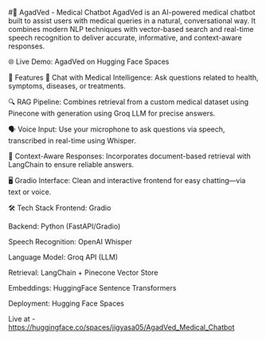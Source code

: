 #🧠 AgadVed - Medical Chatbot
AgadVed is an AI-powered medical chatbot built to assist users with medical queries in a natural, conversational way. It combines modern NLP techniques with vector-based search and real-time speech recognition to deliver accurate, informative, and context-aware responses.

🌐 Live Demo: AgadVed on Hugging Face Spaces

🚀 Features
💬 Chat with Medical Intelligence: Ask questions related to health, symptoms, diseases, or treatments.

🔍 RAG Pipeline: Combines retrieval from a custom medical dataset using Pinecone with generation using Groq LLM for precise answers.

🗣️ Voice Input: Use your microphone to ask questions via speech, transcribed in real-time using Whisper.

📄 Context-Aware Responses: Incorporates document-based retrieval with LangChain to ensure reliable answers.

🖥️ Gradio Interface: Clean and interactive frontend for easy chatting—via text or voice.

🛠️ Tech Stack
Frontend: Gradio

Backend: Python (FastAPI/Gradio)

Speech Recognition: OpenAI Whisper

Language Model: Groq API (LLM)

Retrieval: LangChain + Pinecone Vector Store

Embeddings: HuggingFace Sentence Transformers

Deployment: Hugging Face Spaces

Live at - https://huggingface.co/spaces/jigyasa05/AgadVed_Medical_Chatbot
